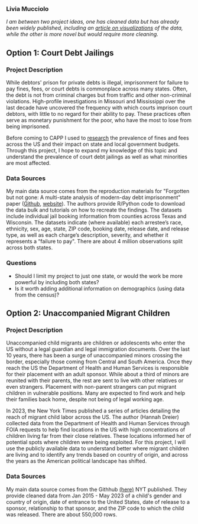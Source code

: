 ### Livia Mucciolo

*I am between two project ideas, one has cleaned data but has already been widely published, including an [article on visualizations](https://www.nytimes.com/interactive/2023/12/28/us/migrants-children-data.html) of the data, while the other is more novel but would require more cleaning.*

## Option 1: Court Debt Jailings

### Project Description 
While debtors' prison for private debts is illegal, imprisonment for failure to pay fines, fees, or court debts is commonplace across many states. Often, the debt is not from criminal charges but from traffic and other non-criminal violations. High-profile investigations in Missouri and Mississippi over the last decade have uncovered the frequency with which courts imprison court debtors, with little to no regard for their ability to pay. These practices often serve as monetary punishment for the poor, who have the most to lose from being imprisoned. 

Before coming to CAPP I used to [research](https://www.urban.org/sites/default/files/publication/105331/following-the-money-on-fines-and-fees_final-pdf.pdf) the prevalence of fines and fees across the US and their impact on state and local government budgets. Through this project, I hope to expand my knowledge of this topic and understand the prevalence of court debt jailings as well as what minorities are most affected. 


### Data Sources
My main data source comes from the reproduction materials for "Forgotten but not gone: A multi-state analysis of modern-day debt imprisonment" paper ([Github](https://github.com/stanford-policylab/debt), [website](https://policylab.hks.harvard.edu/debtors-prisons/)). The authors provide R/Python code to download the data bulk and tutorials on how to recreate the findings. The datasets include individual jail booking information from counties across Texas and Wisconsin. The datasets indicate (where available) each arrestee’s race, ethnicity, sex, age, state, ZIP code, booking date, release date, and release type, as well as each charge’s description, severity, and whether it represents a “failure to pay". There are about 4 million observations split across both states.

### Questions

* Should I limit my project to just one state, or would the work be more powerful by including both states?
* Is it worth adding additional information on demographics (using data from the census)?

## Option 2: Unaccompanied Migrant Children

### Project Description 
Unaccompanied child migrants are children or adolescents who enter the US without a legal guardian and legal immigration documents. Over the last 10 years, there has been a surge of unaccompanied minors crossing the border, especially those coming from Central and South America. Once they reach the US the Department of Health and Human Services is responsible for their placement with an adult sponsor. While about a third of minors are reunited with their parents, the rest are sent to live with other relatives or even strangers. Placement with non-parent strangers can put migrant children in vulnerable positions. Many are expected to find work and help their families back home, despite not being of legal working age.

In 2023, the New York Times published a series of articles detailing the reach of migrant child labor across the US. The author (Hannah Dreier) collected data from the Department of Health and Human Services through FOIA requests to help find locations in the US with high concentrations of children living far from their close relatives. These locations informed her of potential spots where children were being exploited. For this project, I will use the publicly available data to understand better where migrant children are living and to identify any trends based on country of origin, and across the years as the American political landscape has shifted.


### Data Sources
My main data source comes from the Githhub [(here)](https://github.com/nytimes/hhs-child-migrant-data) NYT published. They provide cleaned data from Jan 2015 - May 2023 of a child's gender and country of origin, date of entrance to the United States, date of release to a sponsor, relationship to that sponsor, and the ZIP code to which the child was released. There are about 550,000 rows. 

